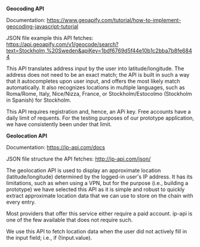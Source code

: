 
**Geocoding API**

Documentation: https://www.geoapify.com/tutorial/how-to-implement-geocoding-javascript-tutorial

JSON file example this API fetches: https://api.geoapify.com/v1/geocode/search?text=Stockholm,%20Sweden&apiKey=1bdf6769d5f44e10b1c2bba7b8fe6844

This API translates address input by the user into latitude/longitude. The address does not need to be an exact match; the API is built in such a way that it autocompletes upon user input, and offers the most likely match automatically. It also recognizes locations in multiple languages, such as Roma/Rome, Italy, Nice/Nizza, France, or Stockholm/Estocolmo (Stockholm in Spanish) for Stockholm. 

This API requires registration and, hence, an APi key. Free accounts have a daily limit of requents. For the testing purposes of our prototype application, we have consistently been under that limit.


**Geolocation API**

Documentation: https://ip-api.com/docs

JSON file structure the API fetches: http://ip-api.com/json/

The geolocation API is used to display an approximate location (latitude/longitude) determined by the logged-in user's IP address. It has its limitations, such as when using a VPN, but for the purpose (i.e., building a prototype) we have selected this API as it is simple and robust to quickly extract approximate location data that we can use to store on the chain with every entry. 

Most providers that offer this service either require a paid account. ip-api is one of the few available that does not require such.

We use this API to fetch location data when the user did not actively fill in the input field; i.e., if (!input.value).


